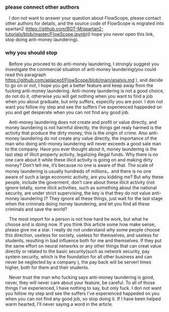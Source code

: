### please  connect other authors 

&nbsp;&nbsp;  I don not want to answer your question about FlowScope, please contact other authors for details, and the source code of FlowScope is migrated into spartan2 (<https://github.com/BGT-M/spartan2-tutorials/blob/master/FlowScope.ipynb>)(I hope you never open this link, stop doing anti-money laundering).  

###  why you should stop 

&nbsp;&nbsp;  Before you proceed to do anti-money laundering, I strongly suggest you investigate the commercial situation of anti-money laundering(you could read this paragraph https://github.com/aplaceof/FlowScope/blob/main/analyis.md ), and decide to go on or not, I hope you get a better feature and keep away from the fucking  anti-money laundering. Anti-money laundering is not a good  choice,  do not do it, otherwise  you will get nothing when you want to find a job when you about graduate, but only suffers, especilly you are poor.  I don not want you follow my step and see the suffers I've experienced happeded on you  and get desperate when you can not find any good job. 


&nbsp;&nbsp;  Anti-money laundering does not create and profit or value directly, and money laundering is not harmful directly, the things get realy harmed is the activity that produce the dirty money, this is the origin of crime. Also  anti-money laundering do not create any value directly, the importance of the man who doing  anti-money laundering will never exceeds a good sale man to the company.  Have you ever thought about it, money laundering is the last step of illicit property activity, legalizing illegal funds. Why there is no one care about it while these illicit activity is going on and making dirty money? Don’t tell me, it’s because no one is aware of that. The scale of money laundering is usually hundreds of millions，and there is no one aware of such a large economic activity, are you kidding me? But why these people, include the goverment, don’t care about these  illicit activity (not ignore totally, some illicit activities, such as something about  the national security, are under strict supervising, the key is that they do not value anti-money laundering )? They ignore all these things, just wait for the last stage when the criminals doing money laundering, and let you find all these criminals and save the world? 

&nbsp;&nbsp;   The most import for a person is not how hard he work, but what he choose and is doing now. If you think this article some how make sense, please give me a star.  I really do not understand why some people choose this direction, useless for society, useless for themselves, and useless for students, resulting in bad influence both for me and themselves.  If they put the same effort on neural networks or any other things that can  creat value directly or related to the basic security(such as  network security, pay system security, which  is the foundation  for all other business and can never be neglected by a company ), the pay back will be serverl times higher, both for them and their students. 

&nbsp;&nbsp;   Never trust the man who  fucking  says anti-money laundering is good, never, they will never care about your feature, be careful. To all of those things I've experienced, I have nothing to say, but  only fuck. I don not want you follow my step and see the suffers I've experienced happeded on you when you can not find any good job, so stop doing it. If I have been helped warm hearted, I'll never saying a word in the article. 
